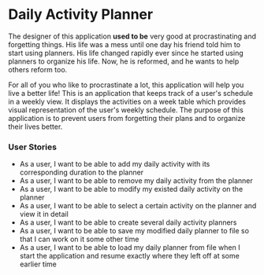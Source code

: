 
# Daily Activity Planner

The designer of this application **used to be** very good at procrastinating and forgetting things.
His life was a mess until one day his friend told him to start using planners. His life changed rapidly
ever since he started using planners to organize his life. Now, he is reformed, and he wants to help 
others reform too. 

For all of you who like to procrastinate a lot, this application will help you live a better life! 
This is an application that keeps track of a user's schedule in a weekly view. It displays the activities 
on a week table which provides visual representation of the user's weekly schedule.
The purpose of this application is to prevent users from forgetting their plans and to 
organize their lives better. 

### User Stories

- As a user, I want to be able to add my daily activity with its corresponding duration to the planner
- As a user, I want to be able to remove my daily activity from the planner
- As a user, I want to be able to modify my existed daily activity on the planner
- As a user, I want to be able to select a certain activity on the planner and view it in detail
- As a user, I want to be able to create several daily activity planners
- As a user, I want to be able to save my modified daily planner to file so that I can work on it some other time
- As a user, I want to be able to load my daily planner from file when I start the application and resume exactly where they left off at some earlier time
